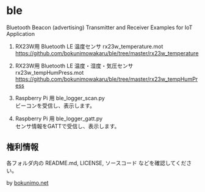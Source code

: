 # ble
Bluetooth Beacon (advertising) Transmitter and Receiver Examples for IoT Application

1.	RX23W用 Bluetooth LE 温度センサ rx23w_temperature.mot  
	https://github.com/bokunimowakaru/ble/tree/master/rx23w_temperature

2.	RX23W用 Bluetooth LE 温度・湿度・気圧センサ rx23w_tempHumPress.mot  
	https://github.com/bokunimowakaru/ble/tree/master/rx23w_tempHumPress

3.	Raspberry Pi 用 ble_logger_scan.py  
	ビーコンを受信し、表示します。

4.	Raspberry Pi 用 ble_logger_gatt.py  
	センサ情報をGATTで受信し、表示します。

## 権利情報  
各フォルダ内の README.md, LICENSE, ソースコード などを確認してください。

by [bokunimo.net](https://bokunimo.net)
